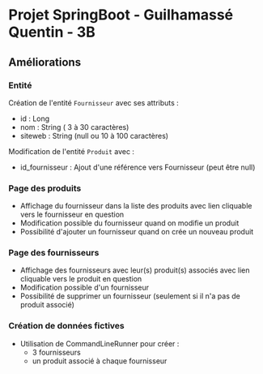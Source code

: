  # Projet SpringBoot - Guilhamassé Quentin - 3B

## Améliorations

### Entité

Création de l'entité `Fournisseur` avec ses attributs : 
 * id : Long
 * nom : String ( 3 à 30 caractères)
 * siteweb : String (null ou 10 à 100 caractères)

Modification de l'entité `Produit` avec : 
 * id_fournisseur : Ajout d'une référence vers Fournisseur (peut être null)

### Page des produits
* Affichage du fournisseur dans la liste des produits avec lien cliquable vers le fournisseur en question
* Modification possible du fournisseur quand on modifie un produit
* Possibilité d'ajouter un fournisseur quand on crée un nouveau produit

### Page des fournisseurs
* Affichage des fournisseurs avec leur(s) produit(s) associés avec lien cliquable vers le produit en question
* Modification possible d'un fournisseur
* Possibilité de supprimer un fournisseur (seulement si il n'a pas de produit associé)

### Création de données fictives
* Utilisation de CommandLineRunner pour créer : 
  * 3 fournisseurs
  * un produit associé à chaque fournisseur
